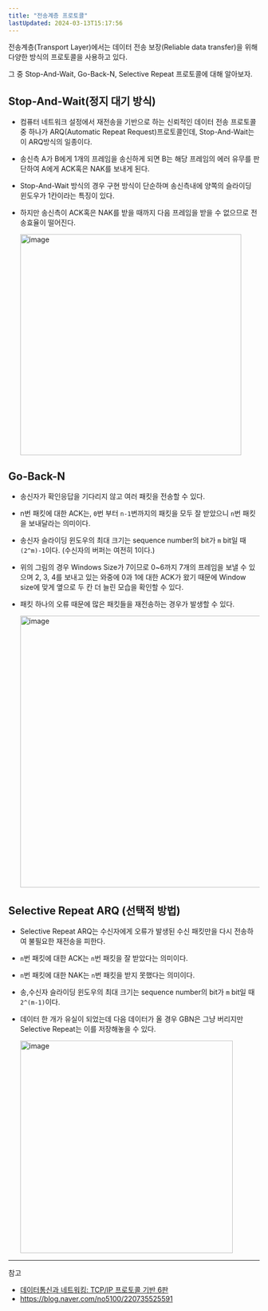 ```yaml
---
title: "전송계층 프로토콜"
lastUpdated: 2024-03-13T15:17:56
---
```


전송계층(Transport Layer)에서는 데이터 전송 보장(Reliable data transfer)을 위해 다양한 방식의 프로토콜을 사용하고 있다. 

그 중 Stop-And-Wait, Go-Back-N, Selective Repeat 프로토콜에 대해 알아보자.

## Stop-And-Wait(정지 대기 방식)

- 컴퓨터 네트워크 설정에서 재전송을 기반으로 하는 신뢰적인 데이터 전송 프로토콜중 하나가 ARQ(Automatic Repeat Request)프로토콜인데, Stop-And-Wait는 이 ARQ방식의 일종이다.
- 송신측 A가 B에게 1개의 프레임을 송신하게 되면 B는 해당 프레임의 에러 유무를 판단하여 A에게 ACK혹은 NAK를 보내게 된다.
- Stop-And-Wait 방식의 경우 구현 방식이 단순하며 송신측내에 양쪽의 슬라이딩 윈도우가 1칸이라는 특징이 있다.
- 하지만 송신측이 ACK혹은 NAK를 받을 때까지 다음 프레임을 받을 수 없으므로 전송효율이 떨어진다.

    <img width="443" alt="image" src="https://github.com/rlaisqls/TIL/assets/81006587/e12134ea-72f5-4452-bf3d-202ac19ef883">

## Go-Back-N

- 송신자가 확인응답을 기다리지 않고 여러 패킷을 전송할 수 있다. 
- n번 패킷에 대한 ACK는, `0`번 부터 `n-1`번까지의 패킷을 모두 잘 받았으니 `n`번 패킷을 보내달라는 의미이다.
- 송신자 슬라이딩 윈도우의 최대 크기는 sequence number의 bit가 `m` bit일 때 `(2^m)-1`이다. (수신자의 버퍼는 여전히 1이다.)
- 위의 그림의 경우 Windows Size가 7이므로 0~6까지 7개의 프레임을 보낼 수 있으며 2, 3, 4를 보내고 있는 와중에 0과 1에 대한 ACK가 왔기 때문에 Window size에 맞게 옆으로 두 칸 더 늘린 모습을 확인할 수 있다.
- 패킷 하나의 오류 때문에 많은 패킷들을 재전송하는 경우가 발생할 수 있다.

    <img width="545" alt="image" src="https://github.com/rlaisqls/TIL/assets/81006587/3aaf127b-dd54-4c9f-a4ae-50fba96fb071">

## Selective Repeat ARQ (선택적 방법)

- Selective Repeat ARQ는 수신자에게 오류가 발생된 수신 패킷만을 다시 전송하여 불필요한 재전송을 피한다.
- `n`번 패킷에 대한 ACK는 `n`번 패킷을 잘 받았다는 의미이다.
- `n`번 패킷에 대한 NAK는 `n`번 패킷을 받지 못했다는 의미이다.
- 송,수신자 슬라이딩 윈도우의 최대 크기는 sequence number의 bit가 `m` bit일 때 `2^(m-1)`이다.
- 데이터 한 개가 유실이 되었는데 다음 데이터가 올 경우 GBN은 그냥 버리지만 Selective Repeat는 이를 저장해놓을 수 있다. 

    <img width="426" alt="image" src="https://github.com/rlaisqls/TIL/assets/81006587/abbdb5e6-f73e-4af0-8b42-1fe2e943d8be">

---
참고
- [데이터통신과 네트워킹: TCP/IP 프로토콜 기반 6판](https://product.kyobobook.co.kr/detail/S000001693780)
- https://blog.naver.com/no5100/220735525591